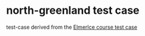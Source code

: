 # north-greenland test case

test-case derived from the [ElmerIce course test case](https://github.com/ElmerCSC/ElmerIceCourses/tree/main/north-greenland/Elmer/4b_PROGNOSTIC)
